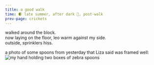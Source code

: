 ```yaml
---
title: a good walk
time: 🌒 late summer, after dark 🦗, post-walk
prev-page: crickets
---
```

walked around the block.  
now laying on the floor, leo warm against my side.  
outside, sprinklers hiss.  

a photo of some spoons from yesterday that 
Liza said was framed well:  
![my hand holding two boxes of zebra spoons](/assets/images/zebra_spoons.jpg "they're a housewarming gift from cakes <3")